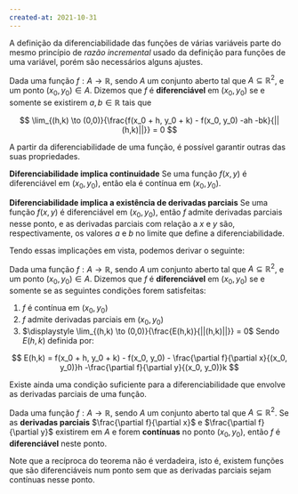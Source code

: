```yaml
---
created-at: 2021-10-31
---
```

A definição da diferenciabilidade das funções de várias variáveis parte do mesmo princípio de *razão incremental* usado da definição para funções de uma variável, porém são necessários alguns ajustes.

Dada uma função $f: A \to \mathbb{R}$, sendo $A$ um conjunto aberto tal que $A \subseteq \mathbb{R}^2$, e um ponto $(x_0, y_0) \in A$. Dizemos que $f$ é **diferenciável** em $(x_0, y_0)$ se e somente se existirem $a, b \in \mathbb{R}$ tais que

$$
\lim_{(h,k) \to (0,0)}{\frac{f(x_0 + h, y_0 + k) - f(x_0, y_0) -ah -bk}{||(h,k)||}} = 0
$$

A partir da diferenciabilidade de uma função, é possível garantir outras das suas propriedades.

**Diferenciabilidade implica continuidade**
Se uma função $f(x,y)$ é diferenciável em $(x_0, y_0)$, então ela é contínua em $(x_0, y_0)$.

**Diferenciabilidade implica a existência de derivadas parciais**
Se uma função $f(x,y)$ é diferenciável em $(x_0, y_0)$, então $f$ admite derivadas parciais nesse ponto, e as derivadas parciais com relação a $x$ e $y$ são, respectivamente, os valores $a$ e $b$ no limite que define a diferenciabilidade.

Tendo essas implicações em vista, podemos derivar o seguinte:

Dada uma função $f: A \to \mathbb{R}$, sendo $A$ um conjunto aberto tal que $A \subseteq \mathbb{R}^2$, e um ponto $(x_0, y_0) \in A$. Dizemos que $f$ é **diferenciável** em $(x_0, y_0)$ se e somente se as seguintes condições forem satisfeitas:
1. $f$ é contínua em $(x_0, y_0)$
2. $f$ admite derivadas parciais em $(x_0, y_0)$
3. $\displaystyle \lim_{(h,k) \to (0,0)}{\frac{E(h,k)}{||(h,k)||}} = 0$
Sendo $E(h,k)$ definida por:

$$
E(h,k) = f(x_0 + h, y_0 + k) - f(x_0, y_0) - \frac{\partial f}{\partial x}{(x_0, y_0)}h -\frac{\partial f}{\partial y}{(x_0, y_0)}k
$$

Existe ainda uma condição suficiente para a diferenciabilidade que envolve as derivadas parciais de uma função.

Dada uma função $f: A \to \mathbb{R}$, sendo $A$ um conjunto aberto tal que $A \subseteq \mathbb{R}^2$. Se as **derivadas parciais** $\frac{\partial f}{\partial x}$ e $\frac{\partial f}{\partial y}$ existirem em $A$ e forem **contínuas** no ponto $(x_0, y_0)$, então $f$ é **diferenciável** neste ponto.

Note que a recíproca do teorema não é verdadeira, isto é, existem funções que são diferenciáveis num ponto sem que as derivadas parciais sejam contínuas nesse ponto.